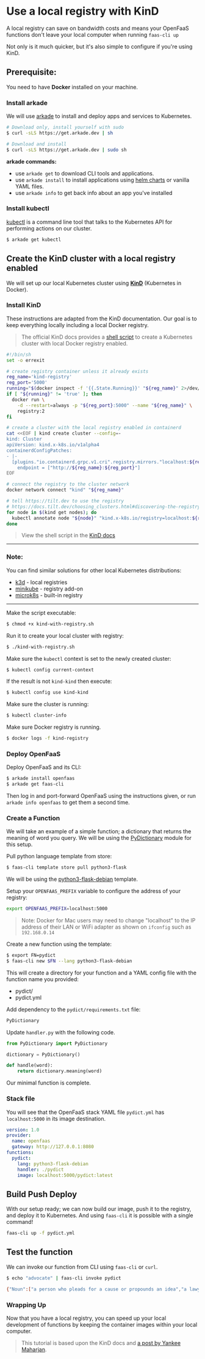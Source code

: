 # Use a local registry with KinD

A local registry can save on bandwidth costs and means your OpenFaaS functions don't leave your local computer when running `faas-cli up`

Not only is it much quicker, but it's also simple to configure if you're using KinD.

## Prerequisite:

You need to have **Docker** installed on your machine.

### Install arkade

We will use [arkade](https://github.com/alexellis/arkade) to install and deploy apps and services to Kubernetes.

```bash
# Download only, install yourself with sudo
$ curl -sLS https://get.arkade.dev | sh

# Download and install
$ curl -sLS https://get.arkade.dev | sudo sh
```

**arkade commands:**

* use `arkade get` to download CLI tools and applications.
* use `arkade install` to install applications using [helm charts](https://helm.sh/docs/topics/charts/) or vanilla YAML files.
* use `arkade info` to get back info about an app you've installed

### Install kubectl

[kubectl](https://kubernetes.io/docs/reference/kubectl/overview/) is a command line tool that talks to the Kubernetes API for performing actions on our cluster.

```bash
$ arkade get kubectl
```

## Create the KinD cluster with a local registry enabled

We will set up our local Kubernetes cluster using [**KinD**](https://github.com/kubernetes-sigs/kind) (Kubernetes in Docker). 

### Install KinD

These instructions are adapted from the KinD documentation. Our goal is to keep everything locally including a local Docker registry.

> The official KinD docs provides a [shell script](https://kind.sigs.k8s.io/docs/user/local-registry/) to create a Kubernetes cluster with local Docker registry enabled.

```bash
#!/bin/sh
set -o errexit

# create registry container unless it already exists
reg_name='kind-registry'
reg_port='5000'
running="$(docker inspect -f '{{.State.Running}}' "${reg_name}" 2>/dev/null || true)"
if [ "${running}" != 'true' ]; then
  docker run \
    -d --restart=always -p "${reg_port}:5000" --name "${reg_name}" \
    registry:2
fi

# create a cluster with the local registry enabled in containerd
cat <<EOF | kind create cluster --config=-
kind: Cluster
apiVersion: kind.x-k8s.io/v1alpha4
containerdConfigPatches:
- |-
  [plugins."io.containerd.grpc.v1.cri".registry.mirrors."localhost:${reg_port}"]
    endpoint = ["http://${reg_name}:${reg_port}"]
EOF

# connect the registry to the cluster network
docker network connect "kind" "${reg_name}"

# tell https://tilt.dev to use the registry
# https://docs.tilt.dev/choosing_clusters.html#discovering-the-registry
for node in $(kind get nodes); do
  kubectl annotate node "${node}" "kind.x-k8s.io/registry=localhost:${reg_port}";
done
```

> View the shell script in the [KinD docs](https://kind.sigs.k8s.io/examples/kind-with-registry.sh)

---

### Note:

You can find similar solutions for other local Kubernetes distributions:

* [k3d](https://k3d.io/usage/guides/registries/#using-a-local-registry) - local registries
* [minikube](https://minikube.sigs.k8s.io/docs/handbook/registry/) - registry add-on
* [microk8s](https://microk8s.io/docs/registry-built-in) - built-in registry
---

Make the script executable:

```bash
$ chmod +x kind-with-registry.sh
```

Run it to create your local cluster with registry:

```bash
$ ./kind-with-registry.sh
```

Make sure the `kubectl` context is set to the newly created cluster:

```bash
$ kubectl config current-context
```

If the result is not `kind-kind` then execute:

```bash
$ kubectl config use kind-kind
```

Make sure the cluster is running:

```bash
$ kubectl cluster-info
```

Make sure Docker registry is running.

```bash
$ docker logs -f kind-registry
```

### Deploy OpenFaaS

Deploy OpenFaaS and its CLI:

```bash
$ arkade install openfaas
$ arkade get faas-cli
```

Then log in and port-forward OpenFaaS using the instructions given, or run `arkade info openfaas` to get them a second time.

### Create a Function

We will take an example of a simple function; a dictionary that returns the meaning of word you query. We will be using the [PyDictionary](https://pypi.org/project/PyDictionary/) module for this setup.

Pull python language template from store:

```bash
$ faas-cli template store pull python3-flask
```

We will be using the [python3-flask-debian](https://github.com/openfaas-incubator/python-flask-template/tree/master/template/python3-flask-debian) template.

Setup your `OPENFAAS_PREFIX` variable to configure the address of your registry:

```bash
export OPENFAAS_PREFIX=localhost:5000
```

> Note: Docker for Mac users may need to change "localhost" to the IP address of their LAN or WiFi adapter as shown on `ifconfig` such as `192.168.0.14`

Create a new function using the template:

```bash
$ export FN=pydict
$ faas-cli new $FN --lang python3-flask-debian
```

This will create a directory for your function and a YAML config file with the function name you provided: 

* pydict/
* pydict.yml

Add dependency to the `pydict/requirements.txt` file: 

```txt
PyDictionary
```

Update `handler.py` with the following code.

```python
from PyDictionary import PyDictionary

dictionary = PyDictionary()

def handle(word):     
    return dictionary.meaning(word)
```

Our minimal function is complete. 

### Stack file

You will see that the OpenFaaS stack YAML file `pydict.yml` has `localhost:5000` in its image destination.

```yaml
version: 1.0
provider:
  name: openfaas
  gateway: http://127.0.0.1:8080
functions:
  pydict:
    lang: python3-flask-debian
    handler: ./pydict
    image: localhost:5000/pydict:latest
```

## Build Push Deploy 

With our setup ready; we can now build our image, push it to the registry, and deploy it to Kubernetes. And using `faas-cli` it is possible with a single command! 

```bash
faas-cli up -f pydict.yml
```

## Test the function

We can invoke our function from CLI using `faas-cli` or `curl`.

```bash
$ echo "advocate" | faas-cli invoke pydict

{"Noun":["a person who pleads for a cause or propounds an idea","a lawyer who pleads cases in court"],"Verb":["push for something","speak, plead, or argue in favor of"]}
```

### Wrapping Up

Now that you have a local registry, you can speed up your local development of functions by keeping the container images within your local computer.

> This tutorial is based upon the KinD docs and [a post by Yankee Maharjan](https://dev.to/yankee/deploy-your-serverless-python-function-locally-with-openfaas-in-kubernetes-18jf).